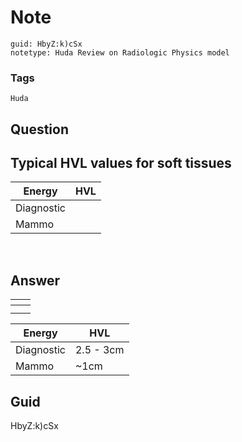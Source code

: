 # Note
```
guid: HbyZ:k)cSx
notetype: Huda Review on Radiologic Physics model
```

### Tags
```
Huda
```

## Question
<h2>Typical HVL values for soft tissues</h2><div><table>
<thead><tr>
<th>Energy</th>
<th>HVL</th>
</tr></thead>
<tbody>
<tr>
<td>Diagnostic</td>
<td></td>
</tr>
<tr>
<td>Mammo</td>
<td></td>
</tr>
</tbody>
</table>
<br class="Apple-interchange-newline"></div>

## Answer
<section>
<table>
<thead>
<tr>
<th></th><th></th></tr></thead><tbody><tr><td></td><td></td></tr><tr><td></td><td></td></tr></tbody></table><table>
<thead>
<tr>
<th>Energy</th>
<th>HVL</th>
</tr>
</thead>
<tbody>
<tr>
<td>Diagnostic</td>
<td>2.5 - 3cm</td>
</tr>
<tr>
<td>Mammo</td>
<td>~1cm</td>
</tr>
</tbody>
</table>

</section>

## Guid
HbyZ:k)cSx
